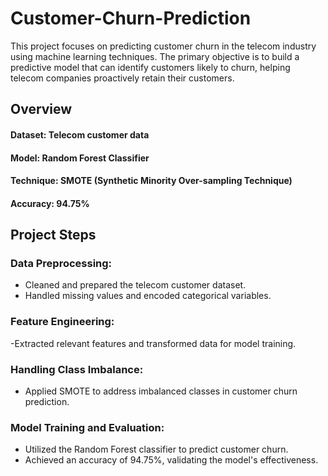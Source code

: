 # Customer-Churn-Prediction
This project focuses on predicting customer churn in the telecom industry using machine learning techniques. The primary objective is to build a predictive model that can identify customers likely to churn, helping telecom companies proactively retain their customers.


## Overview
#### Dataset: Telecom customer data
#### Model: Random Forest Classifier
#### Technique: SMOTE (Synthetic Minority Over-sampling Technique)
#### Accuracy: 94.75%

## Project Steps
### Data Preprocessing:
- Cleaned and prepared the telecom customer dataset.
- Handled missing values and encoded categorical variables.
  
### Feature Engineering:
-Extracted relevant features and transformed data for model training.

### Handling Class Imbalance:
- Applied SMOTE to address imbalanced classes in customer churn prediction.

### Model Training and Evaluation:
- Utilized the Random Forest classifier to predict customer churn.
- Achieved an accuracy of 94.75%, validating the model's effectiveness.


